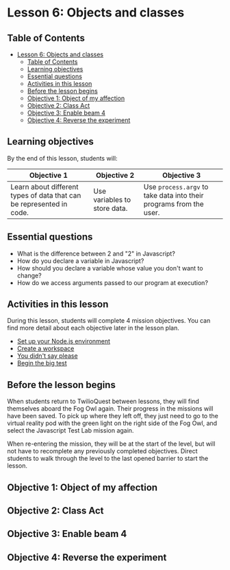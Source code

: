 # Lesson 6: Objects and classes

## Table of Contents

- [Lesson 6: Objects and classes](#lesson-6-objects-and-classes)
  - [Table of Contents](#table-of-contents)
  - [Learning objectives](#learning-objectives)
  - [Essential questions](#essential-questions)
  - [Activities in this lesson](#activities-in-this-lesson)
  - [Before the lesson begins](#before-the-lesson-begins)
  - [Objective 1: Object of my affection](#objective-1-object-of-my-affection)
  - [Objective 2: Class Act](#objective-2-class-act)
  - [Objective 3: Enable beam 4](#objective-3-enable-beam-4)
  - [Objective 4: Reverse the experiment](#objective-4-reverse-the-experiment)
## Learning objectives

By the end of this lesson, students will:

| Objective 1 | Objective 2 | Objective 3 |
|-------------|-------------|-------------|
| Learn about different types of data that can be represented in code.  | Use variables to store data. | Use `process.argv` to take data into their programs from the user. |

## Essential questions

- What is the difference between 2 and "2" in Javascript?
- How do you declare a variable in Javascript?
- How should you declare a variable whose value you don't want to change?
- How do we access arguments passed to our program at execution?

## Activities in this lesson

During this lesson, students will complete 4 mission objectives. You can find more detail about each objective later in the lesson plan.

- [Set up your Node.js environment](#objective-1-variable-results)
- [Create a workspace](#objective-2-multi-variable)
- [You didn't say please](#objective-3-script-arguments)
- [Begin the big test](#objective-4-begin-the-big-test)

## Before the lesson begins

When students return to TwilioQuest between lessons, they will find themselves aboard the Fog Owl again. Their progress in the missions will have been saved. To pick up where they left off, they just need to go to the virtual reality pod with the green light on the right side of the Fog Owl, and select the Javascript Test Lab mission again.

When re-entering the mission, they will be at the start of the level, but will not have to recomplete any previously completed objectives. Direct students to walk through the level to the last opened barrier to start the lesson.

## Objective 1: Object of my affection

## Objective 2: Class Act

## Objective 3: Enable beam 4

## Objective 4: Reverse the experiment